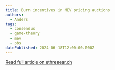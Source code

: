 ```yaml
---
title: Burn incentives in MEV pricing auctions
authors:
  - Anders
tags:
  - consensus
  - game-theory
  - mev
  - pbs
datePublished: 2024-06-18T12:00:00.000Z
---
```


[Read full article on ethresear.ch](https://ethresear.ch/t/burn-incentives-in-mev-pricing-auctions/19856)
